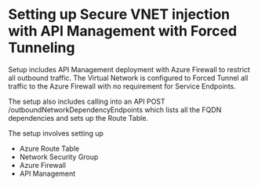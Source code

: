 # Setting up Secure VNET injection with API Management with Forced Tunneling

Setup includes API Management deployment with Azure Firewall to restrict all outbound traffic.
The Virtual Network is configured to Forced Tunnel all traffic to the Azure Firewall with no requirement for Service Endpoints.

The setup also includes calling into an API POST /outboundNetworkDependencyEndpoints which lists all the FQDN dependencies and sets up the Route Table. 

The setup involves setting up
- Azure Route Table
- Network Security Group
- Azure Firewall
- API Management